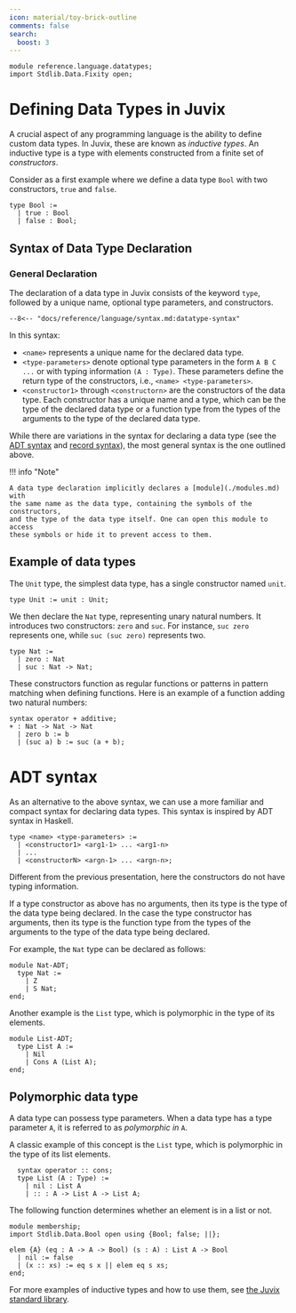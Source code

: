 ```yaml
---
icon: material/toy-brick-outline
comments: false
search:
  boost: 3
---
```


```juvix hide
module reference.language.datatypes;
import Stdlib.Data.Fixity open;
```

# Defining Data Types in Juvix

A crucial aspect of any programming language is the ability to define custom
data types. In Juvix, these are known as _inductive types_. An inductive type is
a type with elements constructed from a finite set of _constructors_.

Consider as a first example where we define a data type `Bool` with two
constructors, `true` and `false`.

```juvix
type Bool :=
  | true : Bool
  | false : Bool;
```

## Syntax of Data Type Declaration

### General Declaration

The declaration of a data type in Juvix consists of the keyword `type`, followed
by a unique name, optional type parameters, and constructors.

```text
--8<-- "docs/reference/language/syntax.md:datatype-syntax"
```

In this syntax:

- `<name>` represents a unique name for the declared data type.
- `<type-parameters>` denote optional type parameters in the form `A B C ...` or
  with typing information `(A : Type)`. These parameters define the return type
  of the constructors, i.e., `<name> <type-parameters>`.
- `<constructor1>` through `<constructorn>` are the constructors of the data
  type. Each constructor has a unique name and a type, which can be the type of
  the declared data type or a function type from the types of the arguments to
  the type of the declared data type.

While there are variations in the syntax for declaring a data type (see the [ADT
syntax](#adt-syntax) and [record syntax](./records.juvix.md)), the most general syntax
is the one outlined above.

!!! info "Note"

    A data type declaration implicitly declares a [module](./modules.md) with
    the same name as the data type, containing the symbols of the constructors,
    and the type of the data type itself. One can open this module to access
    these symbols or hide it to prevent access to them.

## Example of data types

The `Unit` type, the simplest data type, has a single constructor named `unit`.

```juvix
type Unit := unit : Unit;
```

We then declare the `Nat` type, representing unary natural numbers. It
introduces two constructors: `zero` and `suc`. For instance, `suc zero`
represents one, while `suc (suc zero)` represents two.

```juvix
type Nat :=
  | zero : Nat
  | suc : Nat -> Nat;
```

These constructors function as regular functions or patterns in pattern matching
when defining functions. Here is an example of a function adding two natural
numbers:

```juvix
syntax operator + additive;
+ : Nat -> Nat -> Nat
  | zero b := b
  | (suc a) b := suc (a + b);
```

# ADT syntax

As an alternative to the above syntax, we can use a more familiar and compact
syntax for declaring data types. This syntax is inspired by ADT syntax in Haskell.

```text
type <name> <type-parameters> :=
  | <constructor1> <arg1-1> ... <arg1-n>
  | ...
  | <constructorN> <argn-1> ... <argn-n>;
```

Different from the previous presentation, here the constructors do not have
typing information.

If a type constructor as above has no arguments, then its type is
the type of the data type being declared. In the case the type constructor has
arguments, then its type is the function type from the types of the arguments to
the type of the data type being declared.

For example, the `Nat` type can be declared as follows:

```juvix
module Nat-ADT;
  type Nat :=
    | Z
    | S Nat;
end;
```

Another example is the `List` type, which is polymorphic in the type of its
elements.

```juvix
module List-ADT;
  type List A :=
    | Nil
    | Cons A (List A);
end;
```

## Polymorphic data type

A data type can possess type parameters. When a data type has a type parameter
`A`, it is referred to as _polymorphic in_ `A`.

A classic example of this concept is the `List` type, which is polymorphic in
the type of its list elements.

```juvix
  syntax operator :: cons;
  type List (A : Type) :=
    | nil : List A
    | :: : A -> List A -> List A;
```

The following function determines whether an element is in a list or not.

```juvix
module membership;
import Stdlib.Data.Bool open using {Bool; false; ||};

elem {A} (eq : A -> A -> Bool) (s : A) : List A -> Bool
  | nil := false
  | (x :: xs) := eq s x || elem eq s xs;
end;
```

For more examples of inductive types and how to use them, see [the Juvix
standard library](https://anoma.github.io/juvix-stdlib/).
